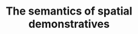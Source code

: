 ---
title: "The semantics of spatial demonstratives"
description: "Spatial demonstratives (words like 'this' and 'that') are thought to map onto a distinction between near and far space. Yet, when people are asked to pair a noun with a demonstrative without any spatial context, choices tend to be non-random. Over a number of large-scale online experiments, I investigated which semantic features of a referent determine which demonstrative people tend to use to refer to it.  \n
Using PCA and multilevel linear modeling, we found that demonstrative choice is systematically influenced by a range of factors including manipulability, valence, and potential for motion. Importantly, the resulting experimental paradigm (the 'demonstrative choice task') has been used across a number of languages displaying consistent results, and it is currently being used in follow-up studies to investigate whether linguistic behavior in the demonstrative choice task can be used as predictor of personality and clinical traits.  \n
Studies from my PhD using this paradigm have been published in [PlosOne](https://journals.plos.org/plosone/article?id=10.1371/journal.pone.0210333), [Frontiers in Psychology](https://www.frontiersin.org/articles/10.3389/fpsyg.2020.00629/full), and [Language and Cognition](https://doi.org/10.1017/langcog.2021.11), and two more are currently in progress."
#repo: ""
tags: ["semantics", "spatial cognition", "language", "research methods"]
weight: 9
draft: false
---